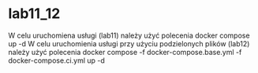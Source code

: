 # lab11_12
W celu uruchomiena usługi (lab11) należy użyć polecenia
docker compose up -d
W celu uruchomienia usługi przy użyciu podzielonych plików (lab12) należy użyć polecenia
docker compose -f docker-compose.base.yml -f docker-compose.ci.yml up -d
